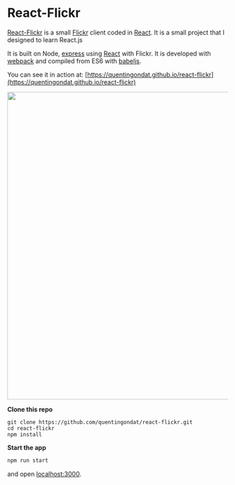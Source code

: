 # React-Flickr

[React-Flickr](https://quentingondat.github.io/react-flickr) is a small [Flickr](https://quentingondat.github.io/react-flickr) client coded in [React](https://facebook.github.io/react). It is a small project that I designed to learn React.js

It is built on Node, [express](http://expressjs.com) using [React](https://facebook.github.io/react) with Flickr. It is developed with [webpack](http://webpack.github.io) and compiled from ES6 with [babeljs](http://babeljs.io).

You can see it in action at: [https://quentingondat.github.io/react-flickr](https://quentingondat.github.io/react-flickr)

<img src="https://quentingondat.github.io/react-flickr/showcase.png" width="700">

**Clone this repo**

```
git clone https://github.com/quentingondat/react-flickr.git
cd react-flickr
npm install
```

**Start the app**

```bash
npm run start
```

and open [localhost:3000](http://localhost:3000).
